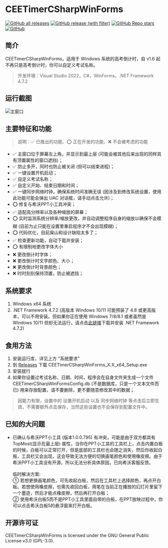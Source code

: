 # CEETimerCSharpWinForms
[![GitHub all releases](https://img.shields.io/github/downloads/WangHaonie/CEETimerCSharpWinForms/total?logo=github&label=%E4%B8%8B%E8%BD%BD%E9%87%8F&color=%23DC67A5)](#) [![GitHub release (with filter)](https://img.shields.io/github/v/release/WangHaonie/CEETimerCSharpWinForms?logo=github&label=%E6%9C%80%E6%96%B0%E7%89%88&color=%23178600)](https://github.com/WangHaonie/CEETimerCSharpWinForms/releases/latest/) [![GitHub Repo stars](https://img.shields.io/github/stars/WangHaonie/CEETimerCSharpWinForms?logo=github&label=Stars&color=%23E5B84E)](#) [![GitHub](https://img.shields.io/github/license/WangHaonie/CEETimerCSharpWinForms?logo=github&label=%E8%AE%B8%E5%8F%AF%E8%AF%81&color=%233C9DF8)](https://github.com/WangHaonie/CEETimerCSharpWinForms/blob/main/LICENSE)
## 简介
CEETimerCSharpWinForms，适用于 Windows 系统的高考倒计时，自 v1.6 起不再只是高考倒计时，你可以自定义考试名称。
> 开发环境：Visual Studio 2022，C#，WinForms，.NET Framework 4.7.2
## 运行截图
![主窗口](https://github.com/WangHaonie/CEETimerCSharpWinForms/assets/68315280/e0dd2e13-b0c3-487e-9dfd-ea7608814613)
## 主要特征和功能
> 说明：✅ 已推出的功能、⭕ 正在开发的功能、❌ 不会被考虑的功能

+ ✅ 主窗口位于屏幕左上角，并显示到最上层 (可能会被其他后来出现的同样具有顶置属性的窗口遮挡)；
+ ✅ 防止多开，同时也防止被关闭 (但可以结束进程)；
+ ✅ 一键设置开机启动；
+ ✅ 自定义考试名称；
+ ✅ 自定义开始、结束日期和时间；
+ ✅ 一键同步网络时钟，确保系统时间准确无误 (因涉及到修改系统设置，使用此功能可能会弹出 UAC 对话框，请手动点击允许)；
+ ⭕ 修复与希沃PPT小工具冲突；
+ ✅ 适配高分辨率以及各种缩放的屏幕；
+ ⭕ 实时监测系统分辨率/缩放更改，并自动调整程序自身的缩放以确保不会模糊 (目前为止只能在设置里重启程序才不会出现模糊)；
+ ⭕ 代码优化，目前屎山和设计缺陷太多了；
+ ✅ 检查更新功能，自动下载并安装；
+ ⭕ 有限制地更改字体大小
+ ❌ 更改倒计时字体；
+ ❌ 更改倒计时文字颜色、大小；
+ ❌ 更改倒计时背景颜色；
+ ❌ 时时刻刻保持顶置，防止被遮挡；
## 系统要求
1. Windows x64 系统
2. .NET Framework 4.7.2 (高版本 Windows 10/11 可能预装了 4.8 或更高版本，可以不用安装。但如果你正在使用 Windows 7/8/8.1 或者虽然是 Windows 10/11 但却无法运行，请点击[此链接](https://dotnet.microsoft.com/zh-cn/download/dotnet-framework/thank-you/net472-offline-installer)下载并安装 .NET Framework 4.7.2)
## 食用方法
1. 安装运行库，详见上方 "系统要求"
2. 到 [Releases](https://github.com/WangHaonie/CEETimerCSharpWinForms/releases/latest) 下载 CEETimerCSharpWinForms_X.X_x64_Setup.exe
3. 安装就行
4. 如果你设置过考试名称、日期、时间，程序会在自身文件夹生成一个文件 CEETimerCSharpWinFormsConfig.db (不是数据库，只是一个文本文件而已) 用来存放配置，请不要删除，更不要随意修改其中的数据；
> 因能力有限，设置中的 设置开机启动 以及 同步网络时钟 等点击后立即生效，不需要额外点击保存，当然这些设置也不会保存到配置文件中。
## 已知的大问题
+ 已确认与希沃PPT小工具 (版本1.0.0.795) 有冲突，可能是由于双方都具有 TopMost(显示在最上层) 属性，当你在PPT小工具的工具栏上，点击内置白板的时候，白板可以正常打开，但是底部的工具栏也会随之消失，然后你收起白板，工具栏又会出现，这会导致无法方便的切换画笔颜色和使用橡皮擦。由于希沃PPT小工具没有开源，所以无法分析具体原因，已向希沃客服反馈。<br><br>临时解决方案:<br>① 若想更换画笔颜色，可先收起白板，然后在工具栏上选择颜色，再点开白板。若想使用橡皮擦，也需先收回白板，用笔在当前正在播放的幻灯片里留下一个墨迹，然后才能点橡皮擦，然后再打开白板；<br>② 使用希沃白板5而不是PPT小工具里面自带的白板，在PPT放映过程中，你可以点击希沃白板5的悬浮窗来打开白板。
## 开源许可证
CEETimerCSharpWinForms is licensed under the GNU General Public License v3.0 (GPL-3.0).
